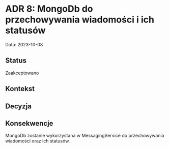 # ADR 8: MongoDb do przechowywania wiadomości i ich statusów

Data: 2023-10-08

## Status
Zaakceptowano

## Kontekst


## Decyzja


## Konsekwencje
MongoDb zostanie wykorzystana w MessagingService do przechowywania wiadomości oraz ich statusów.